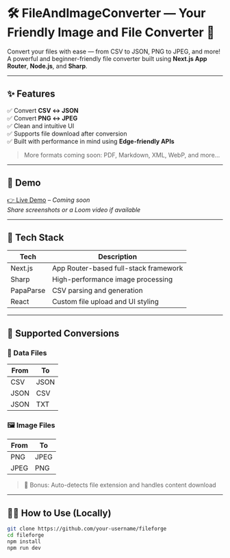 # 🛠️ FileAndImageConverter — Your Friendly Image and File Converter 🚀

Convert your files with ease — from CSV to JSON, PNG to JPEG, and more!  
A powerful and beginner-friendly file converter built using **Next.js App Router**, **Node.js**, and **Sharp**.

---

## ✨ Features

✅ Convert **CSV ↔ JSON**  
✅ Convert **PNG ↔ JPEG**  
✅ Clean and intuitive UI  
✅ Supports file download after conversion  
✅ Built with performance in mind using **Edge-friendly APIs**

> More formats coming soon: PDF, Markdown, XML, WebP, and more...

---

## 📸 Demo

[👉 Live Demo](#) – *Coming soon*  
_Share screenshots or a Loom video if available_

---

## 🚀 Tech Stack

| Tech       | Description                             |
|------------|-----------------------------------------|
| Next.js    | App Router-based full-stack framework   |
| Sharp      | High-performance image processing       |
| PapaParse  | CSV parsing and generation              |
| React   | Custom file upload and UI styling       |

---

## 📂 Supported Conversions

### 🔁 Data Files
| From | To   |
|------|------|
| CSV  | JSON |
| JSON | CSV  |
| JSON | TXT  |

### 🖼️ Image Files
| From | To     |
|------|--------|
| PNG  | JPEG   |
| JPEG | PNG    |

> 🧠 Bonus: Auto-detects file extension and handles content download

---

## 🧑‍💻 How to Use (Locally)

```bash
git clone https://github.com/your-username/fileforge
cd fileforge
npm install
npm run dev
